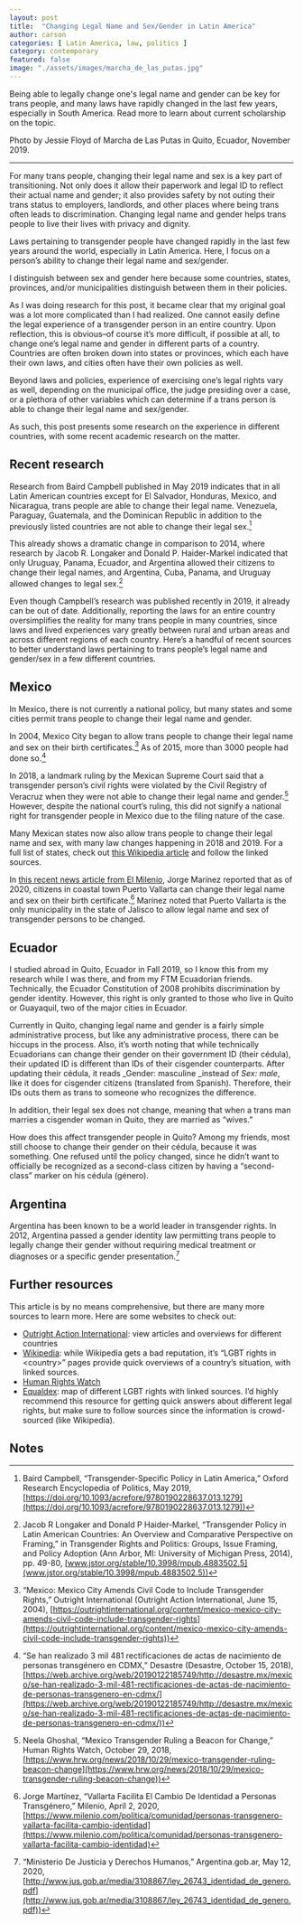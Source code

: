 ```yaml
---
layout: post
title:  "Changing Legal Name and Sex/Gender in Latin America"
author: carson
categories: [ Latin America, law, politics ]
category: contemporary
featured: false
image: "./assets/images/marcha_de_las_putas.jpg"
---
```

Being able to legally change one's legal name and gender can be key for trans people, and many laws have rapidly changed in the last few years, especially in South America. Read more to learn about current scholarship on the topic.

Photo by Jessie Floyd of Marcha de Las Putas in Quito, Ecuador, November 2019.

<hr>

For many trans people, changing their legal name and sex is a key part of transitioning. Not only does it allow their paperwork and legal ID to reflect their actual name and gender; it also provides safety by not outing their trans status to employers, landlords, and other places where being trans often leads to discrimination. Changing legal name and gender helps trans people to live their lives with privacy and dignity.

Laws pertaining to transgender people have changed rapidly in the last few years around the world, especially in Latin America. Here, I focus on a person’s ability to change their legal name and sex/gender.

I distinguish between sex and gender here because some countries, states, provinces, and/or municipalities distinguish between them in their policies.

As I was doing research for this post, it became clear that my original goal was a lot more complicated than I had realized. One cannot easily define the legal experience of a transgender person in an entire country. Upon reflection, this is obvious–of course it’s more difficult, if possible at all, to change one’s legal name and gender in different parts of a country. Countries are often broken down into states or provinces, which each have their own laws, and cities often have their own policies as well.

Beyond laws and policies, experience of exercising one’s legal rights vary as well, depending on the municipal office, the judge presiding over a case, or a plethora of other variables which can determine if a trans person is able to change their legal name and sex/gender.

As such, this post presents some research on the experience in different countries, with some recent academic research on the matter.


## Recent research

Research from Baird Campbell published in May 2019 indicates that in all Latin American countries except for El Salvador, Honduras, Mexico, and Nicaragua, trans people are able to change their legal name. Venezuela, Paraguay, Guatemala, and the Dominican Republic in addition to the previously listed countries are not able to change their legal sex.[^1] 

This already shows a dramatic change in comparison to 2014, where research by Jacob R. Longaker and Donald P. Haider-Markel indicated that only Uruguay, Panama, Ecuador, and Argentina allowed their citizens to change their legal names, and Argentina, Cuba, Panama, and Uruguay allowed changes to legal sex.[^2] 

Even though Campbell’s research was published recently in 2019, it already can be out of date.  Additionally, reporting the laws for an entire country oversimplifies the reality for many trans people in many countries, since laws and lived experiences vary greatly between rural and urban areas and across different regions of each country. Here’s a handful of recent sources to better understand laws pertaining to trans people’s legal name and gender/sex in a few different countries.


## Mexico

In Mexico, there is not currently a national policy, but many states and some cities permit trans people to change their legal name and gender.


In 2004, Mexico City began to allow trans people to change their legal name and sex on their birth certificates.[^3] As of 2015, more than 3000 people had done so.[^4]

In 2018, a landmark ruling by the Mexican Supreme Court said that a transgender person’s civil rights were violated by the Civil Registry of Veracruz when they were not able to change their legal name and gender.[^5] However, despite the national court’s ruling, this did not signify a national right for transgender people in Mexico due to the filing nature of the case.

Many Mexican states now also allow trans people to change their legal name and sex, with many law changes happening in 2018 and 2019. For a full list of states, check out [this Wikipedia article](https://en.wikipedia.org/wiki/LGBT_rights_in_Mexico#Gender_identity_and_expression) and follow the linked sources.

In [this recent news article from El Milenio](https://www.milenio.com/politica/comunidad/personas-transgenero-vallarta-facilita-cambio-identidad), Jorge Marínez reported that as of 2020, citizens in coastal town Puerto Vallarta can change their legal name and sex on their birth certificate.[^6] Marínez noted that Puerto Vallarta is the only municipality in the state of Jalisco to allow legal name and sex of transgender persons to be changed.


## Ecuador

I studied abroad in Quito, Ecuador in Fall 2019, so I know this from my research while I was there, and from my FTM Ecuadorian friends. Technically, the Ecuador Constitution of 2008 prohibits discrimination by gender identity. However, this right is only granted to those who live in Quito or Guayaquil, two of the major cities in Ecuador. 

Currently in Quito, changing legal name and gender is a fairly simple administrative process, but like any administrative process, there can be hiccups in the process. Also, it’s worth noting that while technically Ecuadorians can change their gender on their government ID (their cédula), their updated ID is different than IDs of their cisgender counterparts. After updating their cédula, it reads _Gender: masculine _instead of _Sex: male_, like it does for cisgender citizens (translated from Spanish). Therefore, their IDs outs them as trans to someone who recognizes the difference.

In addition, their legal sex does not change, meaning that when a trans man marries a cisgender woman in Quito, they are married as “wives.”

How does this affect transgender people in Quito? Among my friends, most still choose to change their gender on their cédula, because it was something. One refused until the policy changed, since he didn’t want to officially be recognized as a second-class citizen by having a “second-class” marker on his cédula (género).


## Argentina

Argentina has been known to be a world leader in transgender rights. In 2012, Argentina passed a gender identity law permitting trans people to legally change their gender without requiring medical treatment or diagnoses or a specific gender presentation.[^7]


## Further resources

This article is by no means comprehensive, but there are many more sources to learn more. Here are some websites to check out:



*   [Outright Action International](https://outrightinternational.org/region/latin-america): view articles and overviews for different countries
*   [Wikipedia](https://en.wikipedia.org/wiki/LGBT_rights_in_Mexico#Gender_identity_and_expression): while Wikipedia gets a bad reputation, it’s “LGBT rights in &lt;country>” pages provide quick overviews of a country’s situation, with linked sources.
*   [Human Rights Watch](https://www.hrw.org/americas)
*   [Equaldex](https://www.equaldex.com/): map of different LGBT rights with linked sources. I’d highly recommend this resource for getting quick answers about different legal rights, but make sure to follow sources since the information is crowd-sourced (like Wikipedia).

<!-- Footnotes themselves at the bottom. -->
## Notes

[^1]:
     Baird Campbell, “Transgender-Specific Policy in Latin America,” Oxford Research Encyclopedia of Politics, May 2019, [https://doi.org/10.1093/acrefore/9780190228637.013.1279](https://doi.org/10.1093/acrefore/9780190228637.013.1279))

[^2]:
    Jacob R Longaker and Donald P Haider-Markel, “Transgender Policy in Latin American Countries: An Overview and Comparative Perspective on Framing,” in Transgender Rights and Politics: Groups, Issue Framing, and Policy Adoption (Ann Arbor, MI: University of Michigan Press, 2014), pp. 49-80, [www.jstor.org/stable/10.3998/mpub.4883502.5](www.jstor.org/stable/10.3998/mpub.4883502.5))

[^3]:
     “Mexico: Mexico City Amends Civil Code to Include Transgender Rights,” Outright International (Outright Action International, June 15, 2004), [https://outrightinternational.org/content/mexico-mexico-city-amends-civil-code-include-transgender-rights](https://outrightinternational.org/content/mexico-mexico-city-amends-civil-code-include-transgender-rights))

[^4]:
     “Se han realizado 3 mil 481 rectificaciones de actas de nacimiento de personas transgénero en CDMX,” Desastre (Desastre, October 15, 2018), [https://web.archive.org/web/20190122185749/http://desastre.mx/mexico/se-han-realizado-3-mil-481-rectificaciones-de-actas-de-nacimiento-de-personas-transgenero-en-cdmx/](https://web.archive.org/web/20190122185749/http://desastre.mx/mexico/se-han-realizado-3-mil-481-rectificaciones-de-actas-de-nacimiento-de-personas-transgenero-en-cdmx/))

[^5]:
     Neela Ghoshal, “Mexico Transgender Ruling a Beacon for Change,” Human Rights Watch, October 29, 2018, [https://www.hrw.org/news/2018/10/29/mexico-transgender-ruling-beacon-change](https://www.hrw.org/news/2018/10/29/mexico-transgender-ruling-beacon-change))

[^6]:
    Jorge Martínez, “Vallarta Facilita El Cambio De Identidad a Personas Transgénero,” Milenio, April 2, 2020, [https://www.milenio.com/politica/comunidad/personas-transgenero-vallarta-facilita-cambio-identidad](https://www.milenio.com/politica/comunidad/personas-transgenero-vallarta-facilita-cambio-identidad)

[^7]:
     “Ministerio De Justicia y Derechos Humanos,” Argentina.gob.ar, May 12, 2020, [http://www.jus.gob.ar/media/3108867/ley_26743_identidad_de_genero.pdf](http://www.jus.gob.ar/media/3108867/ley_26743_identidad_de_genero.pdf))

